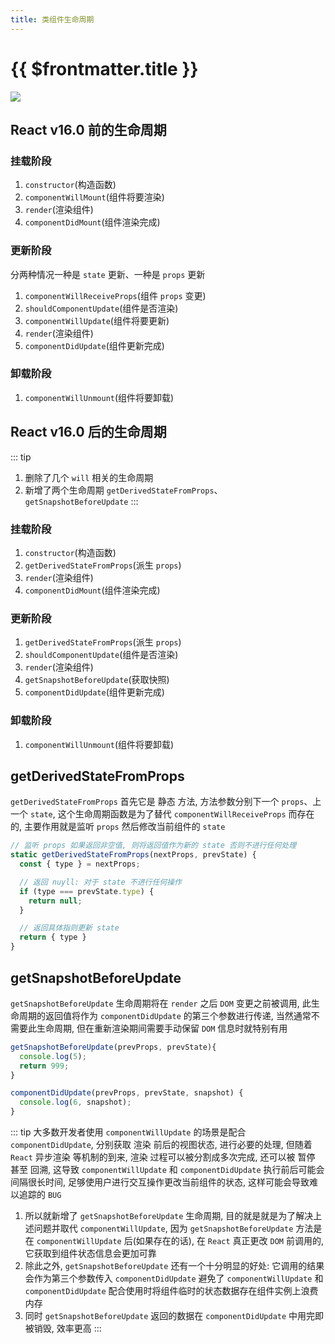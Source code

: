 ```yaml
---
title: 类组件生命周期
---
```


# {{ $frontmatter.title }}

![](https://cdn.baiwumm.com/images/202403/biao6mmcxn7lv6u8j2dvqnabxy9tevbq.jpg)

## React v16.0 前的生命周期

### 挂载阶段

1. `constructor`(构造函数)
2. `componentWillMount`(组件将要渲染)
3. `render`(渲染组件)
4. `componentDidMount`(组件渲染完成)

### 更新阶段

分两种情况一种是 `state` 更新、一种是 `props` 更新

1. `componentWillReceiveProps`(组件 `props` 变更)
2. `shouldComponentUpdate`(组件是否渲染)
3. `componentWillUpdate`(组件将要更新)
4. `render`(渲染组件)
5. `componentDidUpdate`(组件更新完成)

### 卸载阶段

1. `componentWillUnmount`(组件将要卸载)

## React v16.0 后的生命周期

::: tip

1. 删除了几个 `will` 相关的生命周期
2. 新增了两个生命周期 `getDerivedStateFromProps`、`getSnapshotBeforeUpdate`
   :::

### 挂载阶段

1. `constructor`(构造函数)
2. `getDerivedStateFromProps`(派生 `props`)
3. `render`(渲染组件)
4. `componentDidMount`(组件渲染完成)

### 更新阶段

1. `getDerivedStateFromProps`(派生 `props`)
2. `shouldComponentUpdate`(组件是否渲染)
3. `render`(渲染组件)
4. `getSnapshotBeforeUpdate`(获取快照)
5. `componentDidUpdate`(组件更新完成)

### 卸载阶段

1. `componentWillUnmount`(组件将要卸载)

## getDerivedStateFromProps

`getDerivedStateFromProps` 首先它是 静态 方法, 方法参数分别下一个 `props`、上一个 `state`, 这个生命周期函数是为了替代 `componentWillReceiveProps` 而存在的, 主要作用就是监听 `props` 然后修改当前组件的 `state`

```js
// 监听 props 如果返回非空值, 则将返回值作为新的 state 否则不进行任何处理
static getDerivedStateFromProps(nextProps, prevState) {
  const { type } = nextProps;

  // 返回 nuyll: 对于 state 不进行任何操作
  if (type === prevState.type) {
    return null;
  }

  // 返回具体指则更新 state
  return { type }
}
```

## getSnapshotBeforeUpdate

`getSnapshotBeforeUpdate` 生命周期将在 `render` 之后 `DOM` 变更之前被调用, 此生命周期的返回值将作为 `componentDidUpdate` 的第三个参数进行传递, 当然通常不需要此生命周期, 但在重新渲染期间需要手动保留 `DOM` 信息时就特别有用

```js
getSnapshotBeforeUpdate(prevProps, prevState){
  console.log(5);
  return 999;
}

componentDidUpdate(prevProps, prevState, snapshot) {
  console.log(6, snapshot);
}
```

::: tip
大多数开发者使用 `componentWillUpdate` 的场景是配合 `componentDidUpdate`, 分别获取 渲染 前后的视图状态, 进行必要的处理, 但随着 `React` 异步渲染 等机制的到来, 渲染 过程可以被分割成多次完成, 还可以被 暂停 甚至 回溯, 这导致 `componentWillUpdate` 和 `componentDidUpdate` 执行前后可能会间隔很长时间, 足够使用户进行交互操作更改当前组件的状态, 这样可能会导致难以追踪的 `BUG`

1. 所以就新增了 `getSnapshotBeforeUpdate` 生命周期, 目的就是就是为了解决上述问题并取代 `componentWillUpdate`, 因为 `getSnapshotBeforeUpdate` 方法是在 `componentWillUpdate` 后(如果存在的话), 在 `React` 真正更改 `DOM` 前调用的, 它获取到组件状态信息会更加可靠
2. 除此之外, `getSnapshotBeforeUpdate` 还有一个十分明显的好处: 它调用的结果会作为第三个参数传入 `componentDidUpdate` 避免了 `componentWillUpdate` 和 `componentDidUpdate` 配合使用时将组件临时的状态数据存在组件实例上浪费内存
3. 同时 `getSnapshotBeforeUpdate` 返回的数据在 `componentDidUpdate` 中用完即被销毁, 效率更高
   :::
